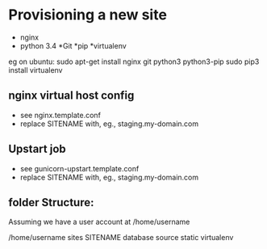 Provisioning a new site
========================

* nginx
* python 3.4
*Git
*pip
*virtualenv

eg on ubuntu:
	sudo apt-get install nginx git python3 python3-pip
	sudo pip3 install virtualenv
	
## nginx virtual host config

* see nginx.template.conf
* replace SITENAME with, eg., staging.my-domain.com	

## Upstart job

* see gunicorn-upstart.template.conf
* replace SITENAME with, eg., staging.my-domain.com

## folder Structure:
Assuming we have a user account at /home/username

/home/username
	sites
		SITENAME
			database
			source
			static
	virtualenv
			
